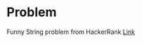 **Problem**
================
Funny String problem from HackerRank [Link](https://www.hackerrank.com/challenges/funny-string)
